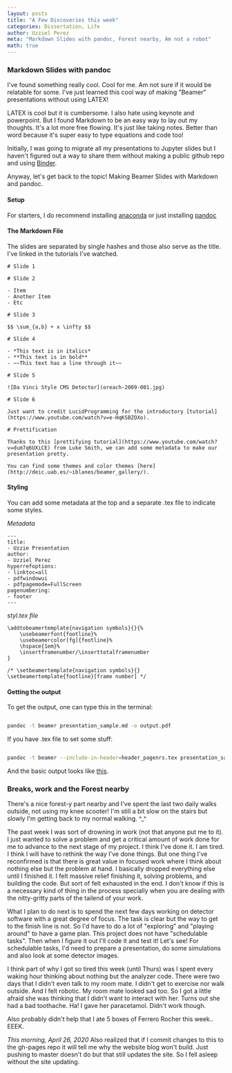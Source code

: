 ```yaml
---
layout: posts
title: "A Few Discoveries this week"
categories: Dissertation, Life
author: Uzziel Perez
meta: "Markdown Slides with pandoc, Forest nearby, Am not a robot"
math: true
---
```


### Markdown Slides with pandoc
I've found something really cool. Cool for me. Am not sure if it would be relatable for some. I've just learned this cool way of making "Beamer" presentations without using LATEX!

LATEX is cool but it is cumbersome. I also hate using keynote and powerpoint. But I found Markdown to be an easy way to lay out my thoughts. It's a lot more free flowing. It's just like taking notes. Better than word because it's super easy to type equations and code too!

Initially, I was going to migrate all my presentations to Jupyter slides but I haven't figured out a way to share them without making a public github repo and using [Binder](https://mybinder.org/v2/gh/binder-examples/jupyter-rise/master?filepath=index.ipynb).

Anyway, let's get back to the topic! Making Beamer Slides with Markdown and pandoc.

#### Setup
For starters, I do recommend installing [anaconda](https://sandbox.anaconda.com/) or just installing [pandoc](https://pandoc.org/installing.html)

#### The Markdown File
The slides are separated by single hashes and those also serve as the title. I've linked in the tutorials I've watched.

```
# Slide 1

# Slide 2

- Item
- Another Item
- Etc

# Slide 3

$$ \sum_{a,b} + x \infty $$

# Slide 4

- *This text is in italics*
- **This text is in bold**
- ~~This text has a line through it~~

# Slide 5

![Da Vinci Style CMS Detector](oreach-2009-001.jpg)

# Slide 6

Just want to credit LucidProgramming for the introductory [tutorial](https://www.youtube.com/watch?v=e-HqKSBZOXo).

# Prettification

Thanks to this [prettifying tutorial](https://www.youtube.com/watch?v=dum7q6UXiCE) from Luke Smith, we can add some metadata to make our presentation pretty.

You can find some themes and color themes [here](http://deic.uab.es/~iblanes/beamer_gallery/).

```

#### Styling

You can add some metadata at the top and a separate .tex file to indicate some styles.

*Metadata*
```
---
title:
- Uzzie Presentation
author:
- Uzziel Perez
hyperrefoptions:
- linktoc=all
- pdfwindowui
- pdfpagemode=FullScreen
pagenumbering:
- footer
---
```

*styl.tex file*
```
\addtobeamertemplate{navigation symbols}{}{%
    \usebeamerfont{footline}%
    \usebeamercolor[fg]{footline}%
    \hspace{1em}%
    \insertframenumber/\inserttotalframenumber
}

/* \setbeamertemplate{navigation symbols}{}
\setbeamertemplate{footline}[frame number] */

```

#### Getting the output
To get the output, one can type this in the terminal:

```bash

pandoc -t beamer presentation_sample.md -o output.pdf

```
If you have .tex file to set some stuff:

```bash

pandoc -t beamer --include-in-header=header_pagenrs.tex presentation_sample.md -o output.pdf

```

And the basic output looks like [this](https://drive.google.com/file/d/1c7dTfYyWI109Z0bI0Z8zrbyHUSCgvcet/view?usp=sharing).

### Breaks, work and the Forest nearby

There's a nice forest-y part nearby and I've spent the last two daily walks outside, not using my knee scooter! I'm still a bit slow on the stairs but slowly I'm getting back to my normal walking. ^_^

The past week I was sort of drowning in work (not that anyone put me to it). I just wanted to solve a problem and get a critical amount of work done for me to advance to the next stage of my project. I think I've done it. I am tired. I think I will have to rethink the way I've done things. But one thing I've reconfirmed is that there is great value in focused work where I think about nothing else but the problem at hand. I basically dropped everything else until I finished it. I felt massive relief finishing it, solving problems, and building the code. But sort of felt exhausted in the end. I don't know if this is a necessary kind of thing in the process specially when you are dealing with the nitty-gritty parts of the tailend of your work.

What I plan to do next is to spend the next few days working on detector software with a great degree of focus. The task is clear but the way to get to the finish line is not. So I'd have to do a lot of "exploring" and "playing around" to have a game plan. This project does not have "schedulable tasks". Then when I figure it out I'll code it and test it! Let's see! For schedulable tasks, I'd need to prepare a presentation, do some simulations and also look at some detector images.

I think part of why I got so tired this week (until Thurs) was I spent every waking hour thinking about nothing but the analyzer code. There were two days that I didn't even talk to my room mate. I didn't get to exercise nor walk outside. And I felt robotic. My room mate looked sad too. So I got a little afraid she was thinking that I didn't want to interact with her. Turns out she had a bad toothache. Ha! I gave her paracetamol. Didn't work though.

Also probably didn't help that I ate 5 boxes of Ferrero Rocher this week.. EEEK.

*This morning, April 26, 2020*
Also realized that if I commit changes to this to the gh-pages repo it will tell me why the website blog won't build. Just pushing to master doesn't do but that still updates the site. So I fell asleep without the site updating.
